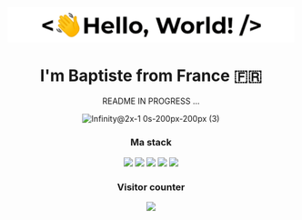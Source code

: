 <img src="https://github.com/BaptisteGfy/BaptisteGfy/blob/main/greetings.gif?raw=true" alt="Greeting GIF" width="auto">

<h1 align="center">I'm Baptiste from France 🇫🇷 </h1>

<div align="center">
<p align="center">README IN PROGRESS ...</p>

![Infinity@2x-1 0s-200px-200px (3)](https://github.com/BaptisteGfy/BaptisteGfy/assets/166660152/9c3dee4a-62de-415a-841e-d9626d2a175e)

<h3>Ma stack</h3>
<img src="https://skillicons.dev/icons?i=javascript" />

<img src="https://skillicons.dev/icons?i=react" />
<img src="https://skillicons.dev/icons?i=nextjs" />

<img src="https://skillicons.dev/icons?i=postgresql" />
<img src="https://skillicons.dev/icons?i=prisma" />

<h3>Visitor counter</h3>

<img src="https://profile-counter.glitch.me/BaptisteGfy/count.svg" />
  
</div>
